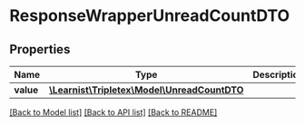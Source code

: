 # ResponseWrapperUnreadCountDTO

## Properties
Name | Type | Description | Notes
------------ | ------------- | ------------- | -------------
**value** | [**\Learnist\Tripletex\Model\UnreadCountDTO**](UnreadCountDTO.md) |  | [optional] 

[[Back to Model list]](../../README.md#documentation-for-models) [[Back to API list]](../../README.md#documentation-for-api-endpoints) [[Back to README]](../../README.md)

